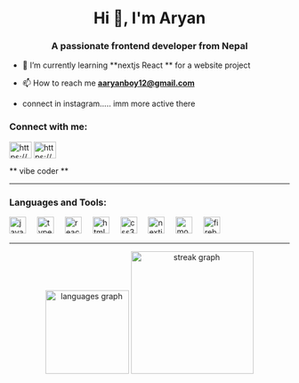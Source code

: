 <h1 align="center">Hi 👋, I'm Aryan</h1>
<h3 align="center">A passionate frontend developer from Nepal  </h3>

- 🌱 I’m currently learning **nextjs React ** for a website project

- 📫 How to reach me **aaryanboy12@gmail.com**
- connect in instagram..... imm more active there

<h3 align="left">Connect with me:</h3>
<p align="left">
<a href="https://www.linkedin.com/in/aryan-bajracharya/" target="blank"><img align="center" src="https://raw.githubusercontent.com/rahuldkjain/github-profile-readme-generator/master/src/images/icons/Social/linked-in-alt.svg" alt="https://www.linkedin.com/in/aryan-boy-216a0a341/" height="30" width="40" /></a>
<a href="https://www.instagram.com/aaryan_boy12/" target="blank"><img align="center" src="https://raw.githubusercontent.com/rahuldkjain/github-profile-readme-generator/master/src/images/icons/Social/instagram.svg" alt="https://www.instagram.com/aaryan_boy12/" height="30" width="40" /></a>
</p>



 <p>** vibe coder **</p>

 <hr>
<h3 align="left">Languages and Tools:</h3>


<div align="left">
  <img src="https://cdn.jsdelivr.net/gh/devicons/devicon/icons/javascript/javascript-original.svg" height="30" alt="javascript logo"  />
  <img width="12" />
  <img src="https://cdn.jsdelivr.net/gh/devicons/devicon/icons/typescript/typescript-original.svg" height="30" alt="typescript logo"  />
  <img width="12" />
  <img src="https://cdn.jsdelivr.net/gh/devicons/devicon/icons/react/react-original.svg" height="30" alt="react logo"  />
  <img width="12" />
  <img src="https://cdn.jsdelivr.net/gh/devicons/devicon/icons/html5/html5-original.svg" height="30" alt="html5 logo"  />
  <img width="12" />
  <img src="https://cdn.jsdelivr.net/gh/devicons/devicon/icons/css3/css3-original.svg" height="30" alt="css3 logo"  />
  <img width="12" />
  <img src="https://cdn.jsdelivr.net/gh/devicons/devicon/icons/nextjs/nextjs-original.svg" height="30" alt="nextjs logo" />
  <img width="12" />
  <img src="https://cdn.jsdelivr.net/gh/devicons/devicon/icons/mongodb/mongodb-original.svg" height="30" alt="mongodb logo" />
 <img width="12" />
 <img src="https://cdn.jsdelivr.net/gh/devicons/devicon/icons/firebase/firebase-plain.svg" height="30" alt="firebase logo" />
 <img width="12" />



  
</div>

<hr>
<div align="center">
  
  <img src="https://github-readme-stats.vercel.app/api/top-langs?username=aaryanboy&locale=en&hide_title=false&layout=compact&card_width=320&langs_count=5&theme=dracula&hide_border=false" height="150" alt="languages graph"  />
  <img src="https://streak-stats.demolab.com?user=aaryanboy&locale=en&mode=daily&theme=dark&hide_border=false&border_radius=5&order=3" height="220" alt="streak graph"  />
</div>


